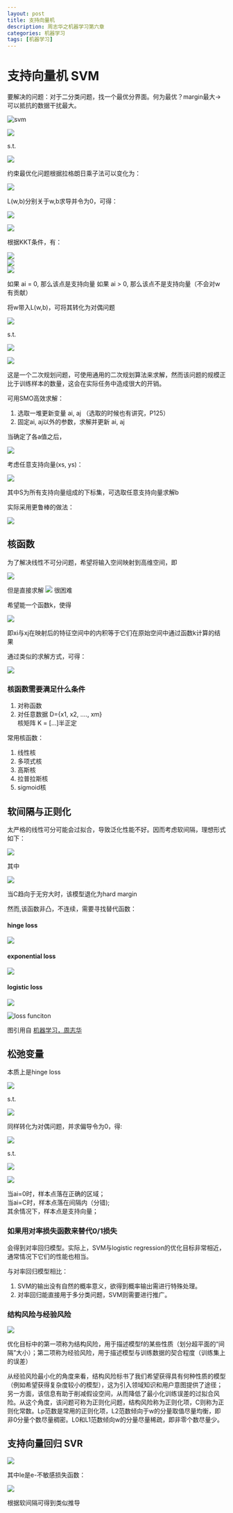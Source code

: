 ```yaml
---
layout: post
title: 支持向量机
description: 周志华之机器学习第六章
categories: 机器学习
tags: [机器学习]
---  
```


# 支持向量机 SVM

要解决的问题：对于二分类问题，找一个最优分界面。何为最优？margin最大->可以抵抗的数据干扰最大。

![svm](https://github.com/xiangcong/xiangcong.github.io/blob/master/images/svm.png?raw=true)  

<img src="http://www.forkosh.com/mathtex.cgi?
\arg\min_w \frac{1}{2}||w||_2^2  
">   

s.t. 

<img src="http://www.forkosh.com/mathtex.cgi?
y_i(w^T x_i + b) \geq 1
"> 

约束最优化问题根据拉格朗日乘子法可以变化为：  

<img src="http://www.forkosh.com/mathtex.cgi?
L(w,b) = \frac{1}{2}||w||^2_2 + \sum_{i=1}^{m}\alpha_i(1-y_i(w^Tx_i+b))  
">   

L(w,b)分别关于w,b求导并令为0，可得：  

<img src="http://www.forkosh.com/mathtex.cgi?
\sum_{i=1}^{m}\alpha_iy_i = 0  
"> 


<img src="http://www.forkosh.com/mathtex.cgi?
w = \sum_{i=1}^{m}\alpha_iy_ix_i  
">   

根据KKT条件，有： 

<img src="http://www.forkosh.com/mathtex.cgi?
\alpha_i(y_i(w^Tx_i+b)-1) = 0
">      
<img src="http://www.forkosh.com/mathtex.cgi?
y_i(w^Tx_i+b)-1 \geq 0
">  
<img src="http://www.forkosh.com/mathtex.cgi?
\alpha_i \geq 0
"> 

如果 ai = 0, 那么该点是支持向量
如果 ai > 0, 那么该点不是支持向量（不会对w有贡献）

将w带入L(w,b)，可将其转化为对偶问题  

<img src="http://www.forkosh.com/mathtex.cgi?
\max W(\alpha) = \sum_{i=1}^m \alpha_i - \frac{1}{2}\sum_{i=1}^m\sum_{j=1}^{m}\alpha_i\alpha_jy_iy_jx_i^Tx_j   
">  

s.t.  

<img src="http://www.forkosh.com/mathtex.cgi?
\alpha_i \geq 0
">    

<img src="http://www.forkosh.com/mathtex.cgi?
\sum_{i=1}^m\alpha_iy_i = 0
">  

这是一个二次规划问题，可使用通用的二次规划算法来求解，然而该问题的规模正比于训练样本的数量，这会在实际任务中造成很大的开销。

可用SMO高效求解：  

1. 选取一堆更新变量 ai, aj （选取的时候也有讲究，P125）
2. 固定ai, aj以外的参数，求解并更新 ai, aj  

当确定了各a值之后，  

<img src="http://www.forkosh.com/mathtex.cgi?
w = \sum_{i=1}^{m}\alpha_iy_ix_i  
">  

考虑任意支持向量(xs, ys)：  

<img src="http://www.forkosh.com/mathtex.cgi?
y_s(\sum_{i\in S}\alpha_iy_ix_i^Tx_s + b) = 1
">  

其中S为所有支持向量组成的下标集，可选取任意支持向量求解b  

实际采用更鲁棒的做法：  

<img src="http://www.forkosh.com/mathtex.cgi?
b = \frac{1}{|S|}\sum_{s\in S}(y_s - \sum_{i\in S}\alpha_iy_ix_i^Tx_s)  
">  

## 核函数  

为了解决线性不可分问题，希望将输入空间映射到高维空间，即  

<img src="http://www.forkosh.com/mathtex.cgi?
x \rightarrow \phi(x)  
">  

但是直接求解
<img src="http://www.forkosh.com/mathtex.cgi?
\phi(x)^T\phi(y)  
">  很困难   

希望能一个函数k，使得  

<img src="http://www.forkosh.com/mathtex.cgi?
\mathcal{K}(x_i, x_j) = \phi(x_i)^T\phi(x_j)   
">   

即xi与xj在映射后的特征空间中的内积等于它们在原始空间中通过函数k计算的结果  

通过类似的求解方式，可得：  

<img src="http://www.forkosh.com/mathtex.cgi?
f(x)&=w^T\phi^T(x)+b\\
&=\sum_i\alpha_iy_i\phi(x-i)^T\phi(x)+b\\
&=\sum_i\phi_iy_i\mathcal{K}(x,x_i)+b
"> 

### 核函数需要满足什么条件

1. 对称函数
2. 对任意数据 D={x1, x2, ...., xm}  
核矩阵 K = [...]半正定  

常用核函数： 

1. 线性核
2. 多项式核
3. 高斯核
4. 拉普拉斯核
5. sigmoid核  

## 软间隔与正则化

太严格的线性可分可能会过拟合，导致泛化性能不好。因而考虑软间隔，理想形式如下：  

<img src="http://www.forkosh.com/mathtex.cgi?
\min_{w,b}\frac{1}{2}||w||^2+C\sum_il_{0/1}(y_i(w^Tx_i+b)-1)  
"> 

其中  

<img src="http://www.forkosh.com/mathtex.cgi?
l_{0/1}(z)=  
\begin{cases}
1 & z\le 0 \\
0 & otherwise
\end{cases}
"> 

当C趋向于无穷大时，该模型退化为hard margin

然而,该函数非凸，不连续，需要寻找替代函数：  

#### hinge loss
<img src="http://www.forkosh.com/mathtex.cgi?
l(z) = max(0, 1-z)
"> 
#### exponential loss
<img src="http://www.forkosh.com/mathtex.cgi?
l(z)=exp(-z)
"> 
#### logistic loss
<img src="http://www.forkosh.com/mathtex.cgi?
l(z)=log(1+exp(-z))
"> 

![loss funciton](https://github.com/xiangcong/xiangcong.github.io/blob/master/images/loss%20function.jpg?raw=true)

图引用自 [机器学习，周志华](http://cs.nju.edu.cn/zhouzh/)

## 松弛变量 

本质上是hinge loss

<img src="http://www.forkosh.com/mathtex.cgi?
\min_{w,b,\xi_i} \frac{1}{2}||w||^2 + C\sum_i\xi_i
">   

s.t.  

<img src="http://www.forkosh.com/mathtex.cgi?
y_i(w^Tx_i+b)\geq 1-\xi_i \\
\xi_i \geq 0\\
i = 1, 2, \cdots, m
"> 

同样转化为对偶问题，并求偏导令为0，得:  


<img src="http://www.forkosh.com/mathtex.cgi?
\max W(\alpha) = \sum_{i=1}^m \alpha_i - \frac{1}{2}\sum_{i=1}^m\sum_{j=1}^{m}\alpha_i\alpha_jy_iy_jx_i^Tx_j   
"> 

s.t.  

<img src="http://www.forkosh.com/mathtex.cgi?
0 \leq \alpha_i \leq C
">    

<img src="http://www.forkosh.com/mathtex.cgi?
\sum_{i=1}^m\alpha_iy_i = 0
">  

当ai=0时，样本点落在正确的区域；  
当ai=C时，样本点落在间隔内（分错);  
其余情况下，样本点是支持向量；

### 如果用对率损失函数来替代0/1损失 

会得到对率回归模型。实际上，SVM与logistic regression的优化目标非常相近，通常情况下它们的性能也相当。

与对率回归模型相比：

1. SVM的输出没有自然的概率意义，欲得到概率输出需进行特殊处理。
2. 对率回归能直接用于多分类问题，SVM则需要进行推广。

### 结构风险与经验风险  

<img src="http://www.forkosh.com/mathtex.cgi?
\min_f \Omiga(f) + C\sum_{i=1}^ml(f(x_i), y_i))
"> 

优化目标中的第一项称为结构风险，用于描述模型f的某些性质（划分超平面的“间隔”大小）；第二项称为经验风险，用于描述模型与训练数据的契合程度（训练集上的误差）

从经验风险最小化的角度来看，结构风险标书了我们希望获得具有何种性质的模型（例如希望获得复杂度较小的模型），这为引入领域知识和用户意图提供了途径；另一方面，该信息有助于削减假设空间，从而降低了最小化训练误差的过拟合风险。从这个角度，该问题可称为正则化问题，结构风险称为正则化项，C则称为正则化常数。Lp范数是常用的正则化项，L2范数倾向于w的分量取值尽量均衡，即非0分量个数尽量稠密。L0和L1范数倾向w的分量尽量稀疏，即非零个数尽量少。

## 支持向量回归 SVR

<img src="http://www.forkosh.com/mathtex.cgi?
\min_{w,b}\frac{1}{2}||w||^2+C\sum_{i=1}^ml_{\epsilon}(f(x_i)-y_i)
">  

其中le是e-不敏感损失函数：

<img src="http://www.forkosh.com/mathtex.cgi?
l_{\epsilon}(z)=
\begin{cases}
0 & |z|\leq\epsilon \\
|z|-\epsilon & otherwise
\end{cases}
"> 

根据软间隔可得到类似推导




